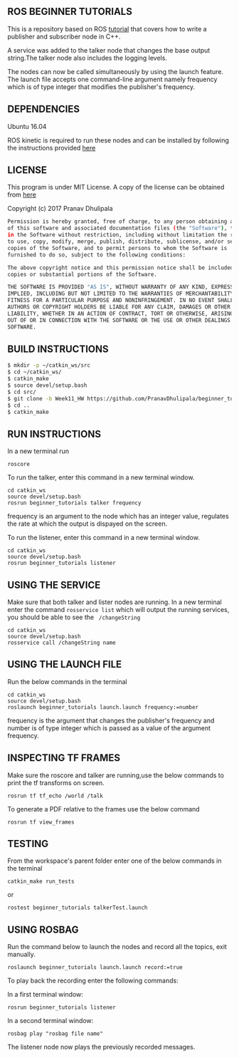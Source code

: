 ## ROS BEGINNER TUTORIALS

This is a repository based on ROS [tutorial](http://wiki.ros.org/ROS/Tutorials/WritingPublisherSubscriber%28c%2B%2B%29) that covers how to write a publisher and subscriber node in C++.

A service was added to the talker node that changes the base output string.The talker node also includes the logging levels.

The nodes can now be called simultaneously by using the launch feature. The launch file accepts one command-line argument namely frequency which is of type integer that modifies the publisher's frequency.

## DEPENDENCIES

Ubuntu 16.04

ROS kinetic is required to run these nodes and can be installed by following the instructions provided [here](http://wiki.ros.org/kinetic/Installation)

## LICENSE

This program is under MIT License. A copy of the license can be obtained from [here](https://github.com/PranavDhulipala/beginner_tutorials/LICENSE) 

Copyright (c) 2017 Pranav Dhulipala
```bash
Permission is hereby granted, free of charge, to any person obtaining a copy
of this software and associated documentation files (the "Software"), to deal
in the Software without restriction, including without limitation the rights
to use, copy, modify, merge, publish, distribute, sublicense, and/or sell
copies of the Software, and to permit persons to whom the Software is
furnished to do so, subject to the following conditions:

The above copyright notice and this permission notice shall be included in all
copies or substantial portions of the Software.

THE SOFTWARE IS PROVIDED "AS IS", WITHOUT WARRANTY OF ANY KIND, EXPRESS OR
IMPLIED, INCLUDING BUT NOT LIMITED TO THE WARRANTIES OF MERCHANTABILITY,
FITNESS FOR A PARTICULAR PURPOSE AND NONINFRINGEMENT. IN NO EVENT SHALL THE
AUTHORS OR COPYRIGHT HOLDERS BE LIABLE FOR ANY CLAIM, DAMAGES OR OTHER
LIABILITY, WHETHER IN AN ACTION OF CONTRACT, TORT OR OTHERWISE, ARISING FROM,
OUT OF OR IN CONNECTION WITH THE SOFTWARE OR THE USE OR OTHER DEALINGS IN THE
SOFTWARE.
```
## BUILD INSTRUCTIONS

```bash
$ mkdir -p ~/catkin_ws/src
$ cd ~/catkin_ws/
$ catkin_make
$ source devel/setup.bash
$ cd src/
$ git clone -b Week11_HW https://github.com/PranavDhulipala/beginner_tutorials
$ cd ..
$ catkin_make
```
## RUN INSTRUCTIONS

In a new terminal run
```
roscore
```
To run the talker, enter this command in a new terminal window.
```
cd catkin_ws
source devel/setup.bash
rosrun beginner_tutorials talker frequency
```
frequency is an argument to the node which has an integer value, regulates the rate at which the output is dispayed on the screen. 

To run the listener, enter this command in a new terminal window.
```
cd catkin_ws
source devel/setup.bash
rosrun beginner_tutorials listener
```

## USING THE SERVICE

Make sure that both talker and lister nodes are running. In a new terminal enter the command ```rosservice list``` which will output the running services, you should be able to see the ``` /changeString``` 


```
cd catkin_ws
source devel/setup.bash
rosservice call /changeString name

```
## USING THE LAUNCH FILE

Run the below commands in the terminal
```
cd catkin_ws
source devel/setup.bash
roslaunch beginner_tutorials launch.launch frequency:=number
``` 
frequency is the argument that changes the publisher's frequency and number is of type integer which is passed as a value of the argument frequency.

## INSPECTING TF FRAMES

Make sure the roscore and talker are running,use the below commands to print the tf transforms on screen.

```
rosrun tf tf_echo /world /talk
```

To generate a PDF relative to the frames use the below command
```
rosrun tf view_frames
```
## TESTING 

From the workspace's parent folder enter one of the below commands in the terminal
```
catkin_make run_tests
```
or 

```
rostest beginner_tutorials talkerTest.launch
```
## USING ROSBAG

Run the command below to launch the nodes and record all the topics, exit manually.

```
roslaunch beginner_tutorials launch.launch record:=true
```
To play back the recording enter the following commands:

In a first terminal window:

```
rosrun beginner_tutorials listener
```

In a second terminal window:

```
rosbag play "rosbag file name"
```
The listener node now plays the previously recorded messages.
